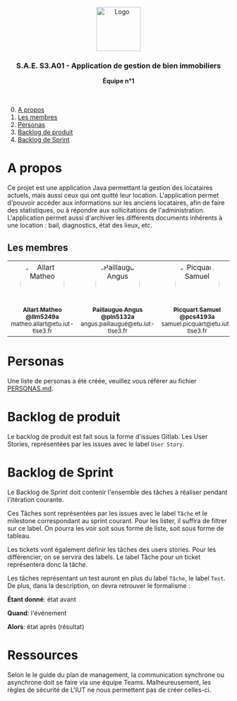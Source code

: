 
<br/>
<div align="center">
  <img src="https://moodle.iut-tlse3.fr/pluginfile.php/1/core_admin/logocompact/300x300/1724778960/Logo_IUT_ACT_couleurs.png" alt="Logo" height="100">
  <h3 align="center">S.A.E. S3.A01 - Application de gestion de bien immobiliers</h3>
  <b align="center">
    Équipe n°1
  </b>
  <br />
  <br />
  <br />
</div>

0. [A propos](#a-propos)
1. [Les membres](#les-membres)
2. [Personas](#personas)
3. [Backlog de produit](#backlog-de-produit)
4. [Backlog de Sprint](#backlog-de-sprint)


# A propos

Ce projet est une application Java permettant la gestion des locataires actuels, mais aussi ceux qui ont quitté leur location. L'application permet d'pouvoir accéder aux informations sur les anciens locataires, afin de faire des statistiques, ou à répondre aux sollicitations de l'administration. L'application permet aussi d'archiver les différents documents inhérents à une location : bail, diagnostics, état des lieux, etc.


## Les membres

<table>
  <tbody>
    <tr>
      <td align="center" valign="top">
        <a href="https://gitlab.info.iut-tlse3.fr/llm5249a">
          <img src="https://secure.gravatar.com/avatar/0e1f8305f74e1a8238285c719a7a75ac79f01dec7d3039df142413f7449495da?s=80&d=identicon&width=100" style="border-radius: 100%;" width="100px;" width="100px;" alt="Allart Matheo"/>
          <br />
          <sub>
            <b>Allart Matheo</b>
            <br />
            <b>@llm5249a</b>
          </sub>
        </a>
        <br />
        <small>matheo.allart@etu.iut-tlse3.fr</small>
      </td>
      <td align="center" valign="top">
        <a href="https://gitlab.info.iut-tlse3.fr/pln5132a">
          <img src="https://avatars.githubusercontent.com/u/88200698?v=4" style="border-radius: 100%;" width="100px;" alt="Paillaugue Angus"/>
          <br />
          <sub>
            <b>Paillaugue Angus</b>
            <br />
            <b>@pln5132a</b>
          </sub>
        </a>
        <br />
        <small>angus.paillaugue@etu.iut-tlse3.fr</small>
      </td>
      <td align="center" valign="top">
        <a href="https://gitlab.info.iut-tlse3.fr/pln5132a">
          <img src="https://secure.gravatar.com/avatar/dd648b06014a20ebad04f74a13b48c5718dd032f80f4f9345799b12e97ae93dd?s=80&d=identicon&width=100" style="border-radius: 100%;" width="100px;" width="100px;" alt="Picquart Samuel"/>
          <br />
          <sub>
            <b>Picquart Samuel</b>
            <br />
            <b>@pcs4193a</b>
            <br />
          </sub>
        </a>
        <small>samuel.picquart@etu.iut-tlse3.fr</small>
      </td>
      <td align="center" valign="top">
        <a href="https://gitlab.info.iut-tlse3.fr/vrn3892a">
          <img src="https://secure.gravatar.com/avatar/03489ac7c3f6807961887a32212a84f54460d0c8dc80a13f9f9945ee2c122d07?s=80&d=identicon&width=100" style="border-radius: 100%;" width="100px;" width="100px;" alt="Vaurin Antoine"/>
          <br />
          <sub>
            <b>Vaurin Antoine</b>
            <br />
            <b>@vrn3892a</b>
            <br />
          </sub>
        </a>
        <small>antoine.vaurin@etu.iut-tlse3.fr</small>
      </td>
    </tr>
  </tbody>
</table>

# Personas

Une liste de personas a été créée, veuillez vous référer au fichier [PERSONAS.md](personas/PERSONAS.md).


# Backlog de produit

Le backlog de produit est fait sous la forme d'issues Gitlab. Les User Stories, représentées par les issues avec le label `User Story`.


# Backlog de Sprint

Le Backlog de Sprint doit contenir l'ensemble des tâches à réaliser pendant l'itération courante.

Ces Tâches sont représentées par les issues avec le label `Tâche` et le milestone correspondant au sprint courant. Pour les lister, il suffira de filtrer sur ce label. On pourra les voir soit sous forme de liste, soit sous forme de tableau.

Les tickets vont également définir les tâches des users stories. Pour les différencier, on se servira des labels. Le label Tâche pour un ticket représentera donc la tâche.

Les tâches représentant un test auront en plus du label `Tâche`, le label `Test`. De plus, dans la description, on devra retrouver le formalisme :

**Étant donné**: état avant

**Quand**: l'événement

**Alors**: état après (résultat)


# Ressources

Selon le le guide du plan de management, la communication synchrone ou asynchrone doit se faire via une équipe Teams. Malheureusement, les règles de sécurité de L'IUT ne nous permettent pas de créer celles-ci. 
